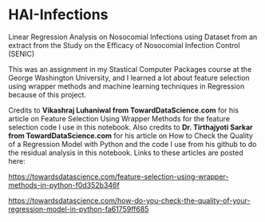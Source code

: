 # HAI-Infections
Linear Regression Analysis on Nosocomial Infections using Dataset from an extract from the Study on the Efficacy of Nosocomial Infection Control (SENIC)

This was an assignment in my Stastical Computer Packages course at the George Washington University, and I learned a lot about feature selection using wrapper methods and machine learning techniques in Regression because of this project.

Credits to **Vikashraj Luhaniwal from TowardDataScience.com** for his article on Feature Selection Using Wrapper Methods for the feature selection code I use in this  notebook. Also credits to **Dr. Tirthajyoti Sarkar from TowardDataScience.com** for  his article on How to Check the Quality of a Regression Model with Python and the code I use from his github to do the residual analysis in this notebook. Links to these articles are posted here:

 https://towardsdatascience.com/feature-selection-using-wrapper-methods-in-python-f0d352b346f

 https://towardsdatascience.com/how-do-you-check-the-quality-of-your-regression-model-in-python-fa61759ff685
